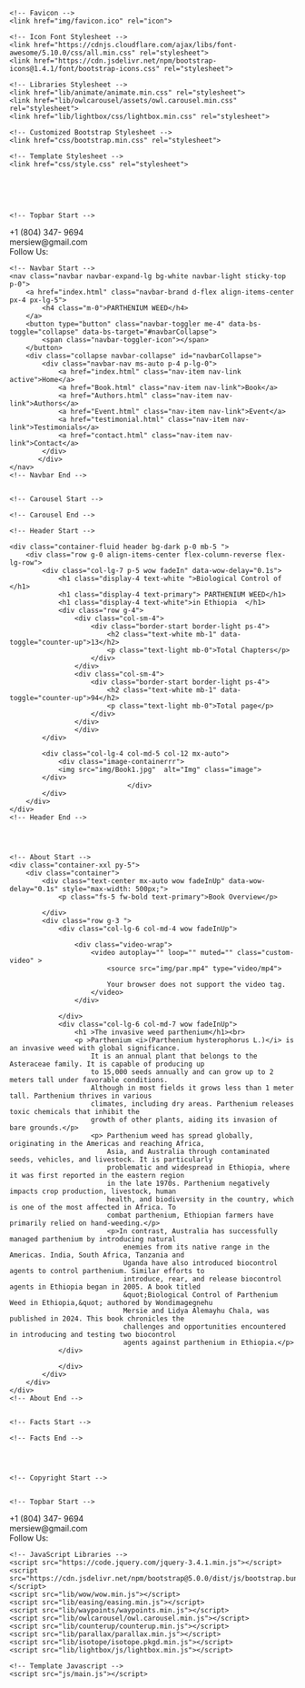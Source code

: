 
<!DOCTYPE html>
<html lang="en">

<head>
    <meta charset="utf-8">
    <title>PARTHENIUM WEED</title>
    <meta content="width=device-width, initial-scale=1.0" name="viewport">
    <meta content="" name="keywords">
    <meta content="" name="description">

    <!-- Favicon -->
    <link href="img/favicon.ico" rel="icon">

    <!-- Icon Font Stylesheet -->
    <link href="https://cdnjs.cloudflare.com/ajax/libs/font-awesome/5.10.0/css/all.min.css" rel="stylesheet">
    <link href="https://cdn.jsdelivr.net/npm/bootstrap-icons@1.4.1/font/bootstrap-icons.css" rel="stylesheet">

    <!-- Libraries Stylesheet -->
    <link href="lib/animate/animate.min.css" rel="stylesheet">
    <link href="lib/owlcarousel/assets/owl.carousel.min.css" rel="stylesheet">
    <link href="lib/lightbox/css/lightbox.min.css" rel="stylesheet">

    <!-- Customized Bootstrap Stylesheet -->
    <link href="css/bootstrap.min.css" rel="stylesheet">

    <!-- Template Stylesheet -->
    <link href="css/style.css" rel="stylesheet">
</head>

<body>
    <!-- Spinner Start -->
    <div id="spinner" class="show bg-white position-fixed translate-middle w-100 vh-100 top-50 start-50 d-flex align-items-center justify-content-center">
        <div class="spinner-border text-primary" role="status" style="width: 3rem; height: 3rem;"></div>
    </div>
    <!-- Spinner End -->


    <!-- Topbar Start -->
<div class="container-fluid bg-dark text-light px-0 py-2">
        <div class="row gx-0 d-none d-lg-flex">
            <div class="col-lg-7 px-5 text-start">
                <div class="h-100 d-inline-flex align-items-center me-4">
                    <span class="fa fa-phone-alt me-2"></span>
                    <span>+1 (804) 347- 9694</span>
                </div>
                <div class="h-100 d-inline-flex align-items-center">
                    <span class="far fa-envelope me-2"></span>
                    <span> mersiew@gmail.com </span>
                </div>
            </div>
            <div class="col-lg-5 px-5 text-end">
                <div class="h-100 d-inline-flex align-items-center mx-n2">
                    <span>Follow Us:</span>
                    <a class="btn btn-link text-light" href=""><i class="fab fa-facebook-f"></i></a>
                    <a class="btn btn-link text-light" href=""><i class="fab fa-twitter"></i></a>
                    <a class="btn btn-link text-light" href=""><i class="fab fa-linkedin-in"></i></a>
                    <a class="btn btn-link text-light" href=""><i class="fab fa-instagram"></i></a>
                </div>
            </div>
        </div>
    </div>
        </div>
    </div>
    <!-- Topbar End -->


    <!-- Navbar Start -->
    <nav class="navbar navbar-expand-lg bg-white navbar-light sticky-top p-0">
        <a href="index.html" class="navbar-brand d-flex align-items-center px-4 px-lg-5">
            <h4 class="m-0">PARTHENIUM WEED</h4>
        </a>
        <button type="button" class="navbar-toggler me-4" data-bs-toggle="collapse" data-bs-target="#navbarCollapse">
            <span class="navbar-toggler-icon"></span>
        </button>
        <div class="collapse navbar-collapse" id="navbarCollapse">
            <div class="navbar-nav ms-auto p-4 p-lg-0">
                <a href="index.html" class="nav-item nav-link active">Home</a>
                <a href="Book.html" class="nav-item nav-link">Book</a>
                <a href="Authors.html" class="nav-item nav-link">Authors</a>
                <a href="Event.html" class="nav-item nav-link">Event</a>
                <a href="testimonial.html" class="nav-item nav-link">Testimonials</a>
                <a href="contact.html" class="nav-item nav-link">Contact</a>
            </div>
           </div>
    </nav>
    <!-- Navbar End -->


    <!-- Carousel Start -->
   <!---- <div class="container-fluid p-0 wow fadeIn" data-wow-delay="0.0s">
            <div class="carousel-inner">
                <div class="carousel-item active">
                    <img class="w-100"
                      src="img/parthenium1.jpg" alt="Image">
                
                        </div>
                    </div>
                </div>
                
            </div>
            
        </div>
    </div>-->
    <!-- Carousel End -->
     
    <!-- Header Start -->
    
    <div class="container-fluid header bg-dark p-0 mb-5 ">
        <div class="row g-0 align-items-center flex-column-reverse flex-lg-row">
            <div class="col-lg-7 p-5 wow fadeIn" data-wow-delay="0.1s">
                <h1 class="display-4 text-white ">Biological Control of  </h1>
                <h1 class="display-4 text-primary"> PARTHENIUM WEED</h1>
                <h1 class="display-4 text-white">in Ethiopia  </h1>
                <div class="row g-4">
                    <div class="col-sm-4">
                        <div class="border-start border-light ps-4">
                            <h2 class="text-white mb-1" data-toggle="counter-up">13</h2>
                            <p class="text-light mb-0">Total Chapters</p>
                        </div>
                    </div>
                    <div class="col-sm-4">
                        <div class="border-start border-light ps-4">
                            <h2 class="text-white mb-1" data-toggle="counter-up">94</h2>
                            <p class="text-light mb-0">Total page</p>
                        </div>
                    </div>
                    </div>
            </div>
               
            <div class="col-lg-4 col-md-5 col-12 mx-auto">
                <div class="image-containerrr">
                <img src="img/Book1.jpg"  alt="Img" class="image">
            </div>
                                 </div>
            </div>
        </div>
    </div>
    <!-- Header End -->




    <!-- About Start -->
    <div class="container-xxl py-5">
        <div class="container">
            <div class="text-center mx-auto wow fadeInUp" data-wow-delay="0.1s" style="max-width: 500px;">
                <p class="fs-5 fw-bold text-primary">Book Overview</p>
               
            </div>
            <div class="row g-3 ">
                <div class="col-lg-6 col-md-4 wow fadeInUp">
           
                    <div class="video-wrap">
                        <video autoplay="" loop="" muted="" class="custom-video" >
                            <source src="img/par.mp4" type="video/mp4">
        
                            Your browser does not support the video tag.
                        </video>
                    </div>
                   
                </div>
                <div class="col-lg-6 col-md-7 wow fadeInUp">
                    <h1 >The invasive weed parthenium</h1><br>
                    <p >Parthenium <i>(Parthenium hysterophorus L.)</i> is an invasive weed with global significance.
                        It is an annual plant that belongs to the Asteraceae family. It is capable of producing up
                        to 15,000 seeds annually and can grow up to 2 meters tall under favorable conditions.
                        Although in most fields it grows less than 1 meter tall. Parthenium thrives in various
                        climates, including dry areas. Parthenium releases toxic chemicals that inhibit the
                        growth of other plants, aiding its invasion of bare grounds.</p>
                        <p> Parthenium weed has spread globally, originating in the Americas and reaching Africa,
                            Asia, and Australia through contaminated seeds, vehicles, and livestock. It is particularly
                            problematic and widespread in Ethiopia, where it was first reported in the eastern region
                            in the late 1970s. Parthenium negatively impacts crop production, livestock, human
                            health, and biodiversity in the country, which is one of the most affected in Africa. To
                            combat parthenium, Ethiopian farmers have primarily relied on hand-weeding.</p>
                            <p>In contrast, Australia has successfully managed parthenium by introducing natural
                                enemies from its native range in the Americas. India, South Africa, Tanzania and
                                Uganda have also introduced biocontrol agents to control parthenium. Similar efforts to
                                introduce, rear, and release biocontrol agents in Ethiopia began in 2005. A book titled
                                &quot;Biological Control of Parthenium Weed in Ethiopia,&quot; authored by Wondimagegnehu
                                Mersie and Lidya Alemayhu Chala, was published in 2024. This book chronicles the
                                challenges and opportunities encountered in introducing and testing two biocontrol
                                agents against parthenium in Ethiopia.</p>
                </div>
                  
                </div>
            </div>
        </div>
    </div>
    <!-- About End -->


    <!-- Facts Start -->
   <!---- <div class="container-fluid facts my-5 py-5" data-parallax="scroll" data-image-src="img/parthenium3.jpg">
        <div class="container py-5">
            <div class="row g-5">
                <div class="col-sm-6 col-lg-3 text-center wow fadeIn" data-wow-delay="0.1s">
                </div>
                <div class="col-sm-6 col-lg-3 text-center wow fadeIn" data-wow-delay="0.3s">
                    
                    <h1 class="display-4 text-white" data-toggle="counter-up">13</h1>
                    <span class="fs-5 fw-semi-bold text-light">chapters</span>
                </div>
                <div class="col-sm-6 col-lg-3 text-center wow fadeIn" data-wow-delay="0.5s">
                    
                    <h1 class="display-4 text-white" data-toggle="counter-up">89</h1>
                    <span class="fs-5 fw-semi-bold text-light">Pages</span>
                </div>
                <div class="col-sm-6 col-lg-3 text-center wow fadeIn" data-wow-delay="0.7s">
                </div>
            </div>
        </div>
    </div>-->
    <!-- Facts End -->




    <!-- Copyright Start -->
    
               
    <!-- Topbar Start -->
<div class="container-fluid bg-dark text-light px-0 py-2">
    <div class="row gx-0 d-none d-lg-flex">
        <div class="col-lg-7 px-5 text-start">
            <div class="h-100 d-inline-flex align-items-center me-4">
                <span class="fa fa-phone-alt me-2"></span>
                <span>+1 (804) 347- 9694</span>
            </div>
            <div class="h-100 d-inline-flex align-items-center">
                <span class="far fa-envelope me-2"></span>
                <span> mersiew@gmail.com </span>
            </div>
        </div>
        <div class="col-lg-5 px-5 text-end">
            <div class="h-100 d-inline-flex align-items-center mx-n2">
                <span>Follow Us:</span>
                <a class="btn btn-link text-light" href=""><i class="fab fa-facebook-f"></i></a>
                <a class="btn btn-link text-light" href=""><i class="fab fa-twitter"></i></a>
                <a class="btn btn-link text-light" href=""><i class="fab fa-linkedin-in"></i></a>
                <a class="btn btn-link text-light" href=""><i class="fab fa-instagram"></i></a>
            </div>
        </div>
    </div>
</div>
    </div>
</div>
<!-- Topbar End -->
    <!-- Copyright End -->

    <!-- JavaScript Libraries -->
    <script src="https://code.jquery.com/jquery-3.4.1.min.js"></script>
    <script src="https://cdn.jsdelivr.net/npm/bootstrap@5.0.0/dist/js/bootstrap.bundle.min.js"></script>
    <script src="lib/wow/wow.min.js"></script>
    <script src="lib/easing/easing.min.js"></script>
    <script src="lib/waypoints/waypoints.min.js"></script>
    <script src="lib/owlcarousel/owl.carousel.min.js"></script>
    <script src="lib/counterup/counterup.min.js"></script>
    <script src="lib/parallax/parallax.min.js"></script>
    <script src="lib/isotope/isotope.pkgd.min.js"></script>
    <script src="lib/lightbox/js/lightbox.min.js"></script>

    <!-- Template Javascript -->
    <script src="js/main.js"></script>
</body>

</html>
